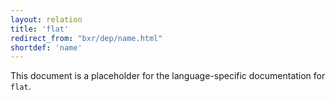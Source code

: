 ```yaml
---
layout: relation
title: 'flat'
redirect_from: "bxr/dep/name.html"
shortdef: 'name'
---
```


This document is a placeholder for the language-specific documentation
for `flat`.
